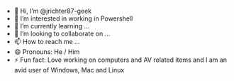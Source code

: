 - 👋 Hi, I’m @jrichter87-geek
- 👀 I’m interested in working in Powershell
- 🌱 I’m currently learning ...
- 💞️ I’m looking to collaborate on ...
- 📫 How to reach me ...
- 😄 Pronouns: He / Him
- ⚡ Fun fact: Love working on computers and AV related items and I am an avid user of Windows, Mac and Linux

<!---
jrichter87-geek/jrichter87-geek is a ✨ special ✨ repository because its `README.md` (this file) appears on your GitHub profile.
You can click the Preview link to take a look at your changes.
--->
